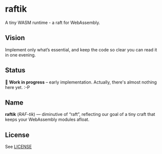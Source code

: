 # raftik

A tiny WASM runtime - a raft for WebAssembly.

## Vision

Implement only what’s essential, and keep the code so clear you can read it in one evening.

## Status

🚧 **Work in progress** – early implementation. Actually, there's almost nothing here yet. :-P

## Name

**raftik** (*RAF-tik*) — diminutive of “raft”, reflecting our goal of a tiny craft that keeps your WebAssembly modules afloat.

## License

See [LICENSE](LICENSE)
